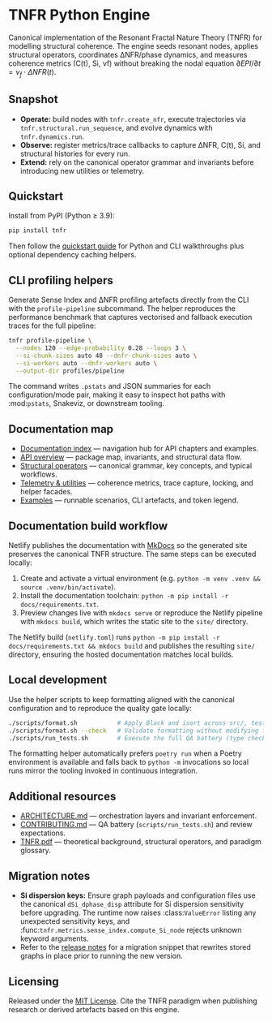 # TNFR Python Engine

Canonical implementation of the Resonant Fractal Nature Theory (TNFR) for modelling structural
coherence. The engine seeds resonant nodes, applies structural operators, coordinates
ΔNFR/phase dynamics, and measures coherence metrics (C(t), Si, νf) without breaking the nodal
equation $\partial EPI/\partial t = \nu_f \cdot \Delta NFR(t)$.

## Snapshot

- **Operate:** build nodes with `tnfr.create_nfr`, execute trajectories via
  `tnfr.structural.run_sequence`, and evolve dynamics with `tnfr.dynamics.run`.
- **Observe:** register metrics/trace callbacks to capture ΔNFR, C(t), Si, and structural
  histories
  for every run.
- **Extend:** rely on the canonical operator grammar and invariants before introducing new
  utilities or telemetry.

## Quickstart

Install from PyPI (Python ≥ 3.9):

```bash
pip install tnfr
```

Then follow the [quickstart guide](docs/getting-started/quickstart.md) for Python and CLI
walkthroughs plus optional dependency caching helpers.

## CLI profiling helpers

Generate Sense Index and ΔNFR profiling artefacts directly from the CLI with the
``profile-pipeline`` subcommand. The helper reproduces the performance benchmark that
captures vectorised and fallback execution traces for the full pipeline:

```bash
tnfr profile-pipeline \
  --nodes 120 --edge-probability 0.28 --loops 3 \
  --si-chunk-sizes auto 48 --dnfr-chunk-sizes auto \
  --si-workers auto --dnfr-workers auto \
  --output-dir profiles/pipeline
```

The command writes ``.pstats`` and JSON summaries for each configuration/mode pair, making
it easy to inspect hot paths with :mod:`pstats`, Snakeviz, or downstream tooling.

## Documentation map

- [Documentation index](docs/index.md) — navigation hub for API chapters and examples.
- [API overview](docs/api/overview.md) — package map, invariants, and structural data flow.
- [Structural operators](docs/api/operators.md) — canonical grammar, key concepts, and typical
  workflows.
- [Telemetry & utilities](docs/api/telemetry.md) — coherence metrics, trace capture, locking,
  and helper facades.
- [Examples](docs/examples/README.md) — runnable scenarios, CLI artefacts, and token legend.

## Documentation build workflow

Netlify publishes the documentation with [MkDocs](https://www.mkdocs.org/) so the generated
site preserves the canonical TNFR structure. The same steps can be executed locally:

1. Create and activate a virtual environment (e.g. `python -m venv .venv && source .venv/bin/activate`).
2. Install the documentation toolchain: `python -m pip install -r docs/requirements.txt`.
3. Preview changes live with `mkdocs serve` or reproduce the Netlify pipeline with
   `mkdocs build`, which writes the static site to the `site/` directory.

The Netlify build (`netlify.toml`) runs `python -m pip install -r docs/requirements.txt && mkdocs build`
and publishes the resulting `site/` directory, ensuring the hosted documentation matches local builds.

## Local development

Use the helper scripts to keep formatting aligned with the canonical configuration and to reproduce
the quality gate locally:

```bash
./scripts/format.sh           # Apply Black and isort across src/, tests/, scripts/, and benchmarks/
./scripts/format.sh --check   # Validate formatting without modifying files
./scripts/run_tests.sh        # Execute the full QA battery (type checks, tests, coverage, linting)
```

The formatting helper automatically prefers `poetry run` when a Poetry environment is available and
falls back to `python -m` invocations so local runs mirror the tooling invoked in continuous
integration.

## Additional resources

- [ARCHITECTURE.md](ARCHITECTURE.md) — orchestration layers and invariant enforcement.
- [CONTRIBUTING.md](CONTRIBUTING.md) — QA battery (`scripts/run_tests.sh`) and review
  expectations.
- [TNFR.pdf](TNFR.pdf) — theoretical background, structural operators, and paradigm glossary.

## Migration notes

- **Si dispersion keys:** Ensure graph payloads and configuration files use the canonical
  ``dSi_dphase_disp`` attribute for Si dispersion sensitivity before upgrading. The runtime now
  raises :class:`ValueError` listing any unexpected sensitivity keys, and
  :func:`tnfr.metrics.sense_index.compute_Si_node` rejects unknown keyword arguments.
- Refer to the [release notes](docs/releases.md#1100-si-dispersion-legacy-keys-removed) for
  a migration snippet that rewrites stored graphs in place prior to running the new version.

## Licensing

Released under the [MIT License](LICENSE.md). Cite the TNFR paradigm when publishing research
or derived artefacts based on this engine.
